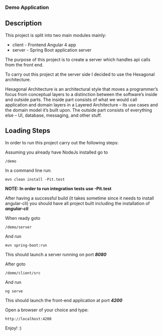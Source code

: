 ### Demo Application

## Description

This project is split into two main modules mainly:

* client - Frontend Angular 4 app
* server - Spring Boot application server

The purpose of this project is to create a server which handles api calls from the front end.

To carry out this project at the server side I decided to use the Hexagonal architecture.

Hexagonal Architecture is an architectural style that moves a programmer’s focus from conceptual layers to a distinction between the software’s inside and outside parts. The inside part consists of what we would call application and domain layers in a Layered Architecture – its use cases and the domain model it’s built upon. The outside part consists of everything else – UI, database, messaging, and other stuff.

## Loading Steps

In order to run this project carry out the following steps:

Assuming you already have NodeJs installed go to

```
/demo
```

In a command line run:

```
mvn clean install -Pit.test
```

**NOTE: In order to run integration tests use -Pit.test**


After having a successful build (it takes sometime since it needs to install angular-cli) you should have all project built including the installation of ***angular-cli***

When ready goto

```
/demo/server
```

And run

```
mvn spring-boot:run
```

This should launch a server running on port ***8080***

After goto

```
/dome/client/src
```

And run

```
ng serve
```

This should launch the front-end application at port ***4200***

Open a browser of your choice and type:

```
http://localhost:4200
```

Enjoy! :)